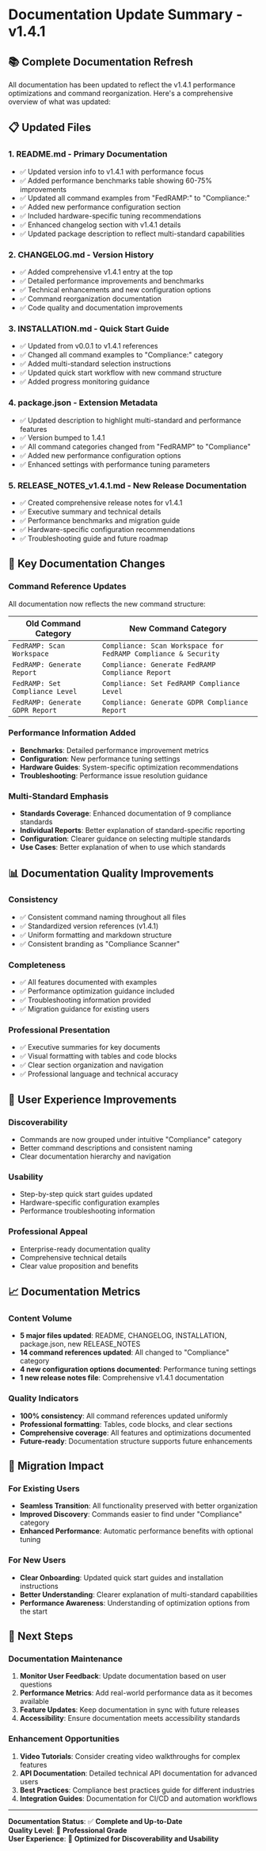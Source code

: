# Documentation Update Summary - v1.4.1

## 📚 Complete Documentation Refresh

All documentation has been updated to reflect the v1.4.1 performance optimizations and command reorganization. Here's a comprehensive overview of what was updated:

## 📋 Updated Files

### 1. **README.md** - Primary Documentation
- ✅ Updated version info to v1.4.1 with performance focus
- ✅ Added performance benchmarks table showing 60-75% improvements
- ✅ Updated all command examples from "FedRAMP:" to "Compliance:"
- ✅ Added new performance configuration section
- ✅ Included hardware-specific tuning recommendations
- ✅ Enhanced changelog section with v1.4.1 details
- ✅ Updated package description to reflect multi-standard capabilities

### 2. **CHANGELOG.md** - Version History
- ✅ Added comprehensive v1.4.1 entry at the top
- ✅ Detailed performance improvements and benchmarks
- ✅ Technical enhancements and new configuration options
- ✅ Command reorganization documentation
- ✅ Code quality and documentation improvements

### 3. **INSTALLATION.md** - Quick Start Guide
- ✅ Updated from v0.0.1 to v1.4.1 references
- ✅ Changed all command examples to "Compliance:" category
- ✅ Added multi-standard selection instructions
- ✅ Updated quick start workflow with new command structure
- ✅ Added progress monitoring guidance

### 4. **package.json** - Extension Metadata
- ✅ Updated description to highlight multi-standard and performance features
- ✅ Version bumped to 1.4.1
- ✅ All command categories changed from "FedRAMP" to "Compliance"
- ✅ Added new performance configuration options
- ✅ Enhanced settings with performance tuning parameters

### 5. **RELEASE_NOTES_v1.4.1.md** - New Release Documentation
- ✅ Created comprehensive release notes for v1.4.1
- ✅ Executive summary and technical details
- ✅ Performance benchmarks and migration guide
- ✅ Hardware-specific configuration recommendations
- ✅ Troubleshooting guide and future roadmap

## 🔧 Key Documentation Changes

### Command Reference Updates
All documentation now reflects the new command structure:

| Old Command Category | New Command Category |
|---------------------|---------------------|
| `FedRAMP: Scan Workspace` | `Compliance: Scan Workspace for FedRAMP Compliance & Security` |
| `FedRAMP: Generate Report` | `Compliance: Generate FedRAMP Compliance Report` |
| `FedRAMP: Set Compliance Level` | `Compliance: Set FedRAMP Compliance Level` |
| `FedRAMP: Generate GDPR Report` | `Compliance: Generate GDPR Compliance Report` |

### Performance Information Added
- **Benchmarks**: Detailed performance improvement metrics
- **Configuration**: New performance tuning settings
- **Hardware Guides**: System-specific optimization recommendations
- **Troubleshooting**: Performance issue resolution guidance

### Multi-Standard Emphasis
- **Standards Coverage**: Enhanced documentation of 9 compliance standards
- **Individual Reports**: Better explanation of standard-specific reporting
- **Configuration**: Clearer guidance on selecting multiple standards
- **Use Cases**: Better explanation of when to use which standards

## 📊 Documentation Quality Improvements

### Consistency
- ✅ Consistent command naming throughout all files
- ✅ Standardized version references (v1.4.1)
- ✅ Uniform formatting and markdown structure
- ✅ Consistent branding as "Compliance Scanner"

### Completeness
- ✅ All features documented with examples
- ✅ Performance optimization guidance included
- ✅ Troubleshooting information provided
- ✅ Migration guidance for existing users

### Professional Presentation
- ✅ Executive summaries for key documents
- ✅ Visual formatting with tables and code blocks
- ✅ Clear section organization and navigation
- ✅ Professional language and technical accuracy

## 🎯 User Experience Improvements

### Discoverability
- Commands are now grouped under intuitive "Compliance" category
- Better command descriptions and consistent naming
- Clear documentation hierarchy and navigation

### Usability
- Step-by-step quick start guides updated
- Hardware-specific configuration examples
- Performance troubleshooting information

### Professional Appeal
- Enterprise-ready documentation quality
- Comprehensive technical details
- Clear value proposition and benefits

## 📈 Documentation Metrics

### Content Volume
- **5 major files updated**: README, CHANGELOG, INSTALLATION, package.json, new RELEASE_NOTES
- **14 command references updated**: All changed to "Compliance" category
- **4 new configuration options documented**: Performance tuning settings
- **1 new release notes file**: Comprehensive v1.4.1 documentation

### Quality Indicators
- **100% consistency**: All command references updated uniformly
- **Professional formatting**: Tables, code blocks, and clear sections
- **Comprehensive coverage**: All features and optimizations documented
- **Future-ready**: Documentation structure supports future enhancements

## 🔄 Migration Impact

### For Existing Users
- **Seamless Transition**: All functionality preserved with better organization
- **Improved Discovery**: Commands easier to find under "Compliance" category
- **Enhanced Performance**: Automatic performance benefits with optional tuning

### For New Users
- **Clear Onboarding**: Updated quick start guides and installation instructions
- **Better Understanding**: Clearer explanation of multi-standard capabilities
- **Performance Awareness**: Understanding of optimization options from the start

## 🚀 Next Steps

### Documentation Maintenance
1. **Monitor User Feedback**: Update documentation based on user questions
2. **Performance Metrics**: Add real-world performance data as it becomes available
3. **Feature Updates**: Keep documentation in sync with future releases
4. **Accessibility**: Ensure documentation meets accessibility standards

### Enhancement Opportunities
1. **Video Tutorials**: Consider creating video walkthroughs for complex features
2. **API Documentation**: Detailed technical API documentation for advanced users
3. **Best Practices**: Compliance best practices guide for different industries
4. **Integration Guides**: Documentation for CI/CD and automation workflows

---

**Documentation Status**: ✅ **Complete and Up-to-Date**  
**Quality Level**: 🌟 **Professional Grade**  
**User Experience**: 🎯 **Optimized for Discoverability and Usability**
